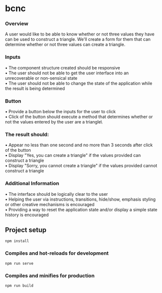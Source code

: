 # bcnc

###  Overview
A user would like to be able to know whether or not three values they have can be used to construct a triangle. 
We'll create a form for them that can determine whether or not three values can create a triangle.
### Inputs
• The component structure created should be responsive\
• The user should not be able to get the user interface into an unrecoverable or non-sensical state\
• The user should not be able to change the state of the application while the result is being determined
### Button
• Provide a button below the inputs for the user to click\
• Click of the button should execute a method that determines whether or not the values entered by the user are a triangle\
###  The result should:
• Appear no less than one second and no more than 3 seconds after click of the button\
• Display "Yes, you can create a triangle" if the values provided can construct a triangle\
• Display "Sorry, you cannot create a triangle" if the values provided cannot construct a triangle
###  Additional Information
• The interface should be logically clear to the user\
• Helping the user via instructions, transitions, hide/show, emphasis styling or other creative mechanisms is encouraged\
• Providing a way to reset the application state and/or display a simple state history is encouraged


## Project setup
```
npm install
```

### Compiles and hot-reloads for development
```
npm run serve
```

### Compiles and minifies for production
```
npm run build
```


